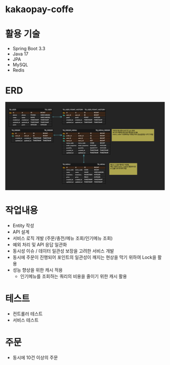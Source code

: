 # kakaopay-coffe

# 활용 기술
- Spring Boot 3.3
- Java 17
- JPA
- MySQL
- Redis

# ERD

![erd.png](erd.png)

# 작업내용
- Entity 작성
- API 설계
- 서비스 로직 개발 (주문/충전/메뉴 조회/인기메뉴 조회)
- 예외 처리 및 API 응답 일관화
- 동시성 이슈 / 데이터 일관성 보장을 고려한 서비스 개발
- 동시에 주문이 진행되어 포인트의 일관성이 깨지는 현상을 막기 위하여 Lock을 활용
- 성능 향상을 위한 캐시 적용
  - 인기메뉴를 조회하는 쿼리의 비용을 줄이기 위한 캐시 활용

# 테스트
- 컨트롤러 테스트
- 서비스 테스트

# 주문
- 동시에 10건 이상의 주문